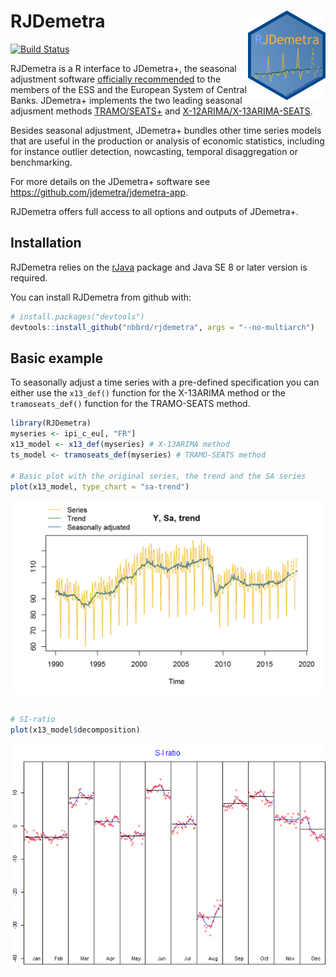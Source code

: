 
<!-- README.md is generated from README.Rmd. Please edit that file -->

# RJDemetra <img src="man/figures/logo.png" align="right" alt="" />

[![Build
Status](https://api.travis-ci.com/nbbrd/rjdemetra.svg?branch=master)](https://travis-ci.com/nbbrd/rjdemetra)

RJDemetra is a R interface to JDemetra+, the seasonal adjustment
software [officially
recommended](https://ec.europa.eu/eurostat/cros/system/files/Jdemetra_%20release.pdf)
to the members of the ESS and the European System of Central Banks.
JDemetra+ implements the two leading seasonal adjusment methods
[TRAMO/SEATS+](http://www.bde.es/bde/en/secciones/servicios/Profesionales/Programas_estadi/Programas_estad_d9fa7f3710fd821.html)
and [X-12ARIMA/X-13ARIMA-SEATS](https://www.census.gov/srd/www/x13as/).

Besides seasonal adjustment, JDemetra+ bundles other time series models
that are useful in the production or analysis of economic statistics,
including for instance outlier detection, nowcasting, temporal
disaggregation or benchmarking.

For more details on the JDemetra+ software see
<https://github.com/jdemetra/jdemetra-app>.

RJDemetra offers full access to all options and outputs of JDemetra+.

## Installation

RJDemetra relies on the
[rJava](https://CRAN.R-project.org/package=rJava) package and Java SE 8
or later version is required.

You can install RJDemetra from github with:

``` r
# install.packages("devtools")
devtools::install_github("nbbrd/rjdemetra", args = "--no-multiarch")
```

## Basic example

To seasonally adjust a time series with a pre-defined specification you
can either use the `x13_def()` function for the X-13ARIMA method or the
`tramoseats_def()` function for the TRAMO-SEATS method.

``` r
library(RJDemetra)
myseries <- ipi_c_eu[, "FR"]
x13_model <- x13_def(myseries) # X-13ARIMA method
ts_model <- tramoseats_def(myseries) # TRAMO-SEATS method

# Basic plot with the original series, the trend and the SA series
plot(x13_model, type_chart = "sa-trend")
```

<img src="man/figures/README-plot-example-1.png" style="display: block; margin: auto;" />

``` r

# SI-ratio
plot(x13_model$decomposition)
```

<img src="man/figures/README-plot-example-2.png" style="display: block; margin: auto;" />
